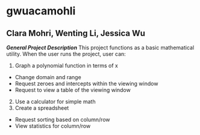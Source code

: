 # gwuacamohli
## Clara Mohri, Wenting Li, Jessica Wu

_**General Project Description**_
This project functions as a basic mathematical utility. When the user runs the project, user can: 
1. Graph a polynomial function in terms of x
  * Change domain and range
  * Request zeroes and intercepts within the viewing window
  * Request to view a table of the viewing window
2. Use a calculator for simple math
3. Create a spreadsheet
  * Request sorting based on column/row
  * View statistics for column/row
